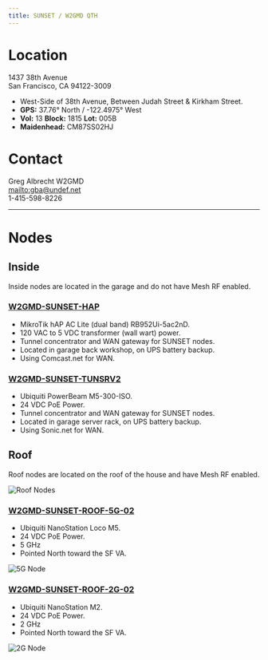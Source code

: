 ```yaml
---
title: SUNSET / W2GMD QTH
---
```


# Location
1437 38th Avenue  
San Francisco, CA  94122-3009  

* West-Side of 38th Avenue, Between Judah Street & Kirkham Street.
* **GPS:** 37.76° North / -122.4975° West
* **Vol:** 13 **Block:** 1815 **Lot:** 005B
* **Maidenhead:** CM87SS02HJ

# Contact
Greg Albrecht W2GMD  
<mailto:gba@undef.net>  
1-415-598-8226

***

# Nodes

## Inside

Inside nodes are located in the garage and do not have Mesh RF enabled.

### [W2GMD-SUNSET-HAP](http://w2gmd-sunset-hap.local.mesh)

* MikroTik hAP AC Lite (dual band) RB952Ui-5ac2nD.  
* 120 VAC to 5 VDC transformer (wall wart) power.
* Tunnel concentrator and WAN gateway for SUNSET nodes.  
* Located in garage back workshop, on UPS battery backup. 
* Using Comcast.net for WAN.

### [W2GMD-SUNSET-TUNSRV2](http://w2gmd-sunset-TUNSRV2.local.mesh)

* Ubiquiti PowerBeam M5-300-ISO.  
* 24 VDC PoE Power.
* Tunnel concentrator and WAN gateway for SUNSET nodes.  
* Located in garage server rack, on UPS battery backup.  
* Using Sonic.net for WAN.

## Roof

Roof nodes are located on the roof of the house and have Mesh RF enabled.

![Roof Nodes](https://images.squarespace-cdn.com/content/v1/5dcab5201c52a5748e715356/1575524263317-S8GJ1PRIQAX9LVG5WLN2/ke17ZwdGBToddI8pDm48kDHPSfPanjkWqhH6pl6g5ph7gQa3H78H3Y0txjaiv_0fDoOvxcdMmMKkDsyUqMSsMWxHk725yiiHCCLfrh8O1z4YTzHvnKhyp6Da-NYroOW3ZGjoBKy3azqku80C789l0mwONMR1ELp49Lyc52iWr5dNb1QJw9casjKdtTg1_-y4jz4ptJBmI9gQmbjSQnNGng/20191102_171327.jpg?format=1250w)

### [W2GMD-SUNSET-ROOF-5G-02](http://W2GMD-SUNSET-ROOF-5G-02.local.mesh)

* Ubiquiti NanoStation Loco M5.
* 24 VDC PoE Power.
* 5 GHz
* Pointed North toward the SF VA.

![5G Node](https://images.squarespace-cdn.com/content/v1/5dcab5201c52a5748e715356/1574488768999-1SZTKLX84RT0MSXEUQFC/ke17ZwdGBToddI8pDm48kLbi_ko80qulC8xi9YlY6Bt7gQa3H78H3Y0txjaiv_0fDoOvxcdMmMKkDsyUqMSsMWxHk725yiiHCCLfrh8O1z5QHyNOqBUUEtDDsRWrJLTmujyyI7Frso6MRdplGTbhDjoYTHq8Z02Kvy0-cHqlgFr8KpCY1Ft4MYxe62DMBSE9/Screenshot%2B2019-11-14%2B14.12.21.jpg?format=750w)

### [W2GMD-SUNSET-ROOF-2G-02](http://W2GMD-SUNSET-ROOF-2G-02.local.mesh)

* Ubiquiti NanoStation M2.
* 24 VDC PoE Power.
* 2 GHz
* Pointed North toward the SF VA.

![2G Node](https://images.squarespace-cdn.com/content/v1/5dcab5201c52a5748e715356/1574488525265-431JUEGNO5V4MDNEA443/ke17ZwdGBToddI8pDm48kNnFO_GTZNZk_MBXwnH9hIF7gQa3H78H3Y0txjaiv_0fDoOvxcdMmMKkDsyUqMSsMWxHk725yiiHCCLfrh8O1z5QPOohDIaIeljMHgDF5CVlOqpeNLcJ80NK65_fV7S1UW1spZZcq6EpTnD-z5lLNrME43uE2IQi4i-EUk6pPDR8mxoGs_1jqpYONZxRF5pGLA/Screenshot+2019-11-14+14.15.06.png?format=750w)
